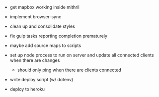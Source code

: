 - get mapbox working inside mithril
- implement browser-sync
- clean up and consolidate styles

- fix gulp tasks reporting completion prematurely
- maybe add source maps to scripts
- set up node process to run on server and update all connected clients when there are changes
  - should only ping when there are clients connected
- write deploy script (w/ dotenv)
- deploy to heroku
